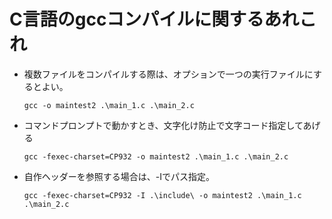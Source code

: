 # C言語のgccコンパイルに関するあれこれ

- 複数ファイルをコンパイルする際は、オプションで一つの実行ファイルにするとよい。
 
    `gcc -o maintest2 .\main_1.c .\main_2.c`

- コマンドプロンプトで動かすとき、文字化け防止で文字コード指定してあげる

    `gcc -fexec-charset=CP932 -o maintest2 .\main_1.c .\main_2.c`

- 自作ヘッダーを参照する場合は、-Iでパス指定。

    `gcc -fexec-charset=CP932 -I .\include\ -o maintest2 .\main_1.c .\main_2.c`